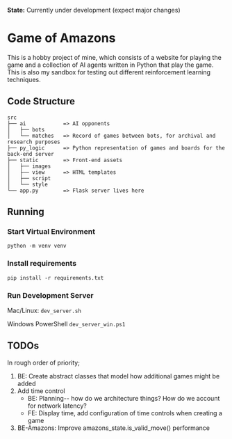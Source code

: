 **State:** Currently under development (expect major changes)

# Game of Amazons
This is a hobby project of mine, which consists of a website for playing the game and a collection of AI agents written in Python that play the game.
This is also my sandbox for testing out different reinforcement learning techniques.

## Code Structure
```
src
├── ai            => AI opponents
│   ├── bots      
│   └── matches   => Record of games between bots, for archival and research purposes
├── py_logic      => Python representation of games and boards for the back-end server
├── static        => Front-end assets
│   ├── images    
│   ├── view      => HTML templates
│   ├── script    
│   └── style     
└── app.py        => Flask server lives here
```

## Running

### Start Virtual Environment
`python -m venv venv`

### Install requirements
`pip install -r requirements.txt`

### Run Development Server
Mac/Linux:
`dev_server.sh`

Windows PowerShell
`dev_server_win.ps1`

## TODOs
In rough order of priority;
1. BE: Create abstract classes that model how additional games might be added
1. Add time control
    - BE: Planning-- how do we architecture things? How do we account for network latency?
    - FE: Display time, add configuration of time controls when creating a game
1. BE-Amazons: Improve amazons_state.is_valid_move() performance